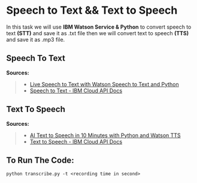 # Speech to Text &amp;&amp; Text to Speech 
In this task we will use **IBM Watson Service & Python** to convert speech to text **(STT)** and save it as .txt file then we will convert text to speech **(TTS)** and save it as .mp3 file.

## Speech To Text 
**Sources:**

> * [Live Speech to Text with Watson Speech to Text and Python](https://www.youtube.com/watch?v=YCyuZM454_I&t=243s)
> * [ Speech to Text - IBM Cloud API Docs](https://cloud.ibm.com/apidocs/speech-to-text?code=python)

## Text To Speech
**Sources:**
> * [AI Text to Speech in 10 Minutes with Python and Watson TTS](https://www.youtube.com/watch?v=8k8S5ruFAUs)
> * [Text to Speech - IBM Cloud API Docs](https://cloud.ibm.com/apidocs/text-to-speech?code=python)

## To Run The Code: 
`python transcribe.py -t <recording time in second>`
